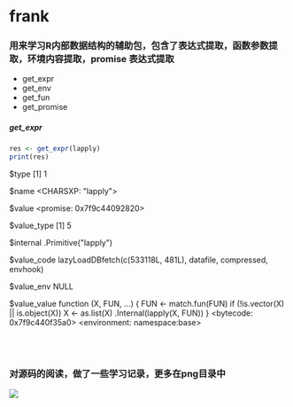 # frank
 
### 用来学习R内部数据结构的辅助包，包含了表达式提取，函数参数提取，环境内容提取，promise 表达式提取
 
+ get_expr
+ get_env
+ get_fun
+ get_promise

##### get_expr  

``` r
res <- get_expr(lapply)
print(res)
```

$type
[1] 1

$name
<CHARSXP: "lapply">

$value
<promise: 0x7f9c44092820>

$value_type
[1] 5

$internal
.Primitive("lapply")

$value_code
lazyLoadDBfetch(c(533118L, 481L), datafile, compressed, envhook)

$value_env
NULL

$value_value
function (X, FUN, ...) 
{
    FUN <- match.fun(FUN)
    if (!is.vector(X) || is.object(X)) 
        X <- as.list(X)
    .Internal(lapply(X, FUN))
}
<bytecode: 0x7f9c440f35a0>
<environment: namespace:base>

<br/><br/>
### 对源码的阅读，做了一些学习记录，更多在png目录中

![][avatar]

[avatar]: https://github.com/frankill/frank/blob/main/png/package.png
